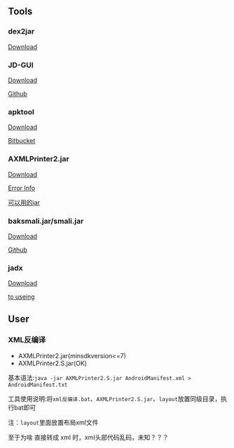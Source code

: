 
## Tools

### dex2jar

[Download](http://sourceforge.net/projects/dex2jar/)

### JD-GUI

[Download](http://jd.benow.ca/)

[Github](https://github.com/java-decompiler/jd-gui)

### apktool

[Download](http://ibotpeaches.github.io/Apktool/)

[Bitbucket](https://bitbucket.org/iBotPeaches/apktool/downloads)

### AXMLPrinter2.jar

[Download](https://code.google.com/p/android4me/downloads/list)

[Error Info](http://blog.csdn.net/zzp_403184692/article/details/7959147)

[可以用的jar](http://download.csdn.net/download/simbaba/8625893)

### baksmali.jar/smali.jar

[Download](https://bitbucket.org/JesusFreke/smali/downloads)

[Github](https://github.com/JesusFreke/smali)


### jadx

[Download](http://sourceforge.net/projects/jadx/files/latest/download)

[to useing](http://www.jianshu.com/p/65c2f447946e)


## User

### XML反编译

* AXMLPrinter2.jar(minsdkversion<=7)
* AXMLPrinter2.S.jar(OK)

基本语法:`java -jar AXMLPrinter2.S.jar AndroidManifest.xml > AndroidManifest.txt`

工具使用说明:将`xml反编译.bat`、`AXMLPrinter2.S.jar`、`layout`放置同级目录，执行bat即可

注：`layout`里面放置布局xml文件

至于为啥 直接转成 xml 时，xml头部代码乱码，未知？？？